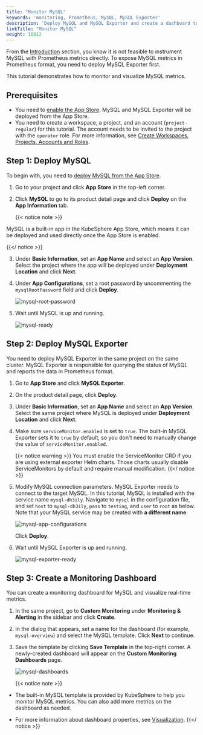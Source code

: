 ```yaml
---
title: "Monitor MySQL"
keywords: 'monitoring, Prometheus, MySQL, MySQL Exporter'
description: 'Deploy MySQL and MySQL Exporter and create a dashboard to monitor the app.'
linkTitle: "Monitor MySQL"
weight: 10812
---
```

From the [Introduction](../../introduction#indirect-exposing) section, you know it is not feasible to instrument MySQL with Prometheus metrics directly. To expose MySQL metrics in Prometheus format, you need to deploy MySQL Exporter first.

This tutorial demonstrates how to monitor and visualize MySQL metrics.

## Prerequisites

- You need to [enable the App Store](../../../../pluggable-components/app-store/). MySQL and MySQL Exporter will be deployed from the App Store.
- You need to create a workspace, a project, and an account (`project-regular`) for this tutorial. The account needs to be invited to the project with the `operator` role. For more information, see [Create Workspaces, Projects, Accounts and Roles](../../../../quick-start/create-workspace-and-project/).

## Step 1: Deploy MySQL

To begin with, you need to [deploy MySQL from the App Store](../../../../application-store/built-in-apps/mysql-app/).

1. Go to your project and click **App Store** in the top-left corner.

2. Click **MySQL** to go to its product detail page and click **Deploy** on the **App Information** tab.

    {{< notice note >}}

MySQL is a built-in app in the KubeSphere App Store, which means it can be deployed and used directly once the App Store is enabled.

{{</ notice >}} 

3. Under **Basic Information**, set an **App Name** and select an **App Version**. Select the project where the app will be deployed under **Deployment Location** and click **Next**.

4. Under **App Configurations**, set a root password by uncommenting the `mysqlRootPassword` field and click **Deploy**.

    ![mysql-root-password](/images/docs/project-user-guide/custom-application-monitoring/examples/monitor-mysql/mysql-root-password.png)

5. Wait until MySQL is up and running.

    ![mysql-ready](/images/docs/project-user-guide/custom-application-monitoring/examples/monitor-mysql/mysql-ready.png)

## Step 2: Deploy MySQL Exporter

You need to deploy MySQL Exporter in the same project on the same cluster. MySQL Exporter is responsible for querying the status of MySQL and reports the data in Prometheus format.

1. Go to **App Store** and click **MySQL Exporter**.

2. On the product detail page, click **Deploy**.

3. Under **Basic Information**, set an **App Name** and select an **App Version**. Select the same project where MySQL is deployed under **Deployment Location** and click **Next**.

4. Make sure `serviceMonitor.enabled` is set to `true`. The built-in MySQL Exporter sets it to `true` by default, so you don't need to manually change the value of `serviceMonitor.enabled`.

    {{< notice warning >}}
You must enable the ServiceMonitor CRD if you are using external exporter Helm charts. Those charts usually disable ServiceMonitors by default and require manual modification.
    {{</ notice >}}

5. Modify MySQL connection parameters. MySQL Exporter needs to connect to the target MySQL. In this tutorial, MySQL is installed with the service name `mysql-dh3ily`. Navigate to `mysql` in the configuration file, and set `host` to `mysql-dh3ily`, `pass` to `testing`, and `user` to `root` as below. Note that your MySQL service may be created with **a different name**.

    ![mysql-app-configurations](/images/docs/project-user-guide/custom-application-monitoring/examples/monitor-mysql/mysql-app-configurations.png)

    Click **Deploy**.

6. Wait until MySQL Exporter is up and running.

    ![mysql-exporter-ready](/images/docs/project-user-guide/custom-application-monitoring/examples/monitor-mysql/mysql-exporter-ready.png)

## Step 3: Create a Monitoring Dashboard

You can create a monitoring dashboard for MySQL and visualize real-time metrics.

1. In the same project, go to **Custom Monitoring** under **Monitoring & Alerting** in the sidebar and click **Create**.

2. In the dialog that appears, set a name for the dashboard (for example, `mysql-overview`) and select the MySQL template. Click **Next** to continue.

3. Save the template by clicking **Save Template** in the top-right corner. A newly-created dashboard will appear on the **Custom Monitoring Dashboards** page.

    ![mysql-dashboards](/images/docs/project-user-guide/custom-application-monitoring/examples/monitor-mysql/mysql-dashboards.png)

    {{< notice note >}}

- The built-in MySQL template is provided by KubeSphere to help you monitor MySQL metrics. You can also add more metrics on the dashboard as needed.

- For more information about dashboard properties, see [Visualization](../../../../project-user-guide/custom-application-monitoring/visualization/overview/).
      {{</ notice >}}